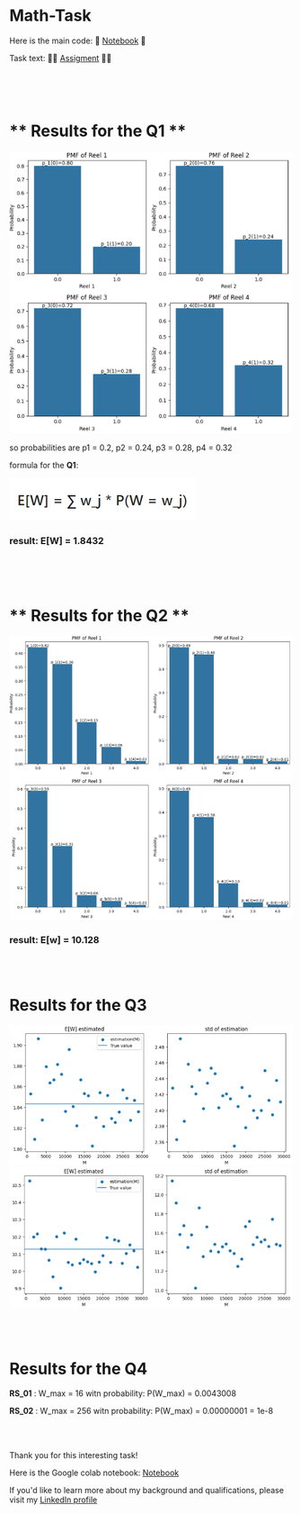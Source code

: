 # Math-Task

Here is the main code: 🏹
[Notebook](https://github.com/Jankoetf/Math-Task/blob/main/BeeCool_Math_Assignment.ipynb)
🏹

Task text: 📜📃
[Assigment](https://github.com/Jankoetf/Math-Task/blob/main/MathAssignment.pdf)
📜📃

<br> <br><br>

# ** Results for the Q1 **
<img src="pictures_task/Q11.PNG" alt="Alt Text" width="312*2" height="312*2">

so probabilities are p1 = 0.2, p2 = 0.24, p3 = 0.28, p4 = 0.32

formula for the **Q1**:

<img src="pictures_task/formula.PNG" alt="Alt Text" width="312*2" height="312*2">

### result: **E[W] = 1.8432**

<br><br><br>

#  ** Results for the Q2 **
<img src="pictures_task/Q21.PNG" alt="Alt Text" width="312*2" height="312*2">

### result: **E[w] = 10.128**

<br><br>


# Results for the **Q3**
<img src="pictures_task/Q31.PNG" alt="Alt Text" width="312*3" height="312*3/2">

<img src="pictures_task/Q32.PNG" alt="Alt Text" width="312*3" height="312*3/2">

<br><br>

# Results for the **Q4**

**RS_01** : W_max = 16 witn probability: P(W_max) = 0.0043008

**RS_02** : W_max = 256 witn probability: P(W_max) = 0.00000001 = 1e-8


<br><br>

Thank you for this interesting task!

Here is the Google colab notebook: [Notebook](https://github.com/Jankoetf/Math-Task/blob/main/BeeCool_Math_Assignment.ipynb)

If you'd like to learn more about my background and qualifications, please visit my [LinkedIn profile](https://www.linkedin.com/in/jankomitrovic)

